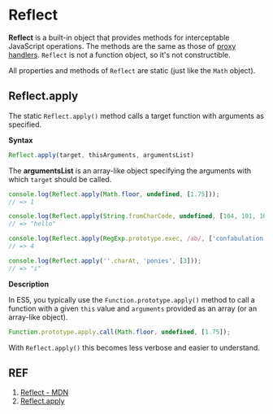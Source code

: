 # Reflect

**Reflect** is a built-in object that provides methods for interceptable JavaScript operations. The methods are the same as those of [proxy handlers][2]. `Reflect` is not a function object, so it's not constructible.

All properties and methods of `Reflect` are static (just like the `Math` object).

## Reflect.apply

The static `Reflect.apply()` method calls a target function with arguments as specified.

**Syntax**

```js
Reflect.apply(target, thisArguments, argumentsList)
```

The **argumentsList** is an array-like object specifying the arguments with which `target` should be called.

```js
console.log(Reflect.apply(Math.floor, undefined, [1.75]));
// => 1

console.log(Reflect.apply(String.fromCharCode, undefined, [104, 101, 108, 108, 111]));
// => "hello"

console.log(Reflect.apply(RegExp.prototype.exec, /ab/, ['confabulation']).index);
// => 4

console.log(Reflect.apply(''.charAt, 'ponies', [3]));
// => "i"
```

**Description**

In ES5, you typically use the `Function.prototype.apply()` method to call a function with a given `this` value and `arguments` provided as an array (or an array-like object).

```js
Function.prototype.apply.call(Math.floor, undefined, [1.75]);
```

With `Reflect.apply()` this becomes less verbose and easier to understand.

## REF

1. [Reflect - MDN][1]
1. [Reflect.apply][3]

[1]: https://developer.mozilla.org/en-US/docs/Web/JavaScript/Reference/Global_Objects/Reflect "Reflect"
[2]: https://developer.mozilla.org/en-US/docs/Web/JavaScript/Reference/Global_Objects/Proxy/Proxy "Proxy"
[3]: https://developer.mozilla.org/en-US/docs/Web/JavaScript/Reference/Global_Objects/Reflect/apply "Reflect.apply"
